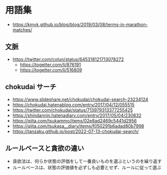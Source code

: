 # 用語集

- https://kmyk.github.io/blog/blog/2019/03/08/terms-in-marathon-matches/

## 文脈

- https://twitter.com/colun/status/645318121713078272
  - https://togetter.com/li/876191
  - https://togetter.com/li/516809

## chokudai サーチ

- https://www.slideshare.net/chokudai/chokudai-search-23234124
- https://chokudai.hatenablog.com/entry/2017/04/12/055515
- https://twitter.com/chokudai/status/713979313377255425
- https://shindannin.hatenadiary.com/entry/2017/05/04/230832
- https://qiita.com/tsukammo/items/02e8ad2469c5441d2956
- https://qiita.com/tsukasa__diary/items/f050291b6adad80b7998
- https://tanzaku.github.io/post/2022-07-13-chokudai-search/

## ルールベースと貪欲の違い

- 貪欲法は、何らか状態の評価をして一番良いものを選ぶというのを繰り返す
- ルールベースは、状態の評価値を必ずしも必要とせず、ルールに従って選ぶ
